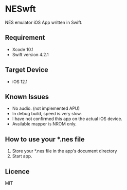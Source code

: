 # NESwft

NES emulator iOS App written in Swift.

## Requirement

* Xcode 10.1
* Swift version 4.2.1

## Target Device

* iOS 12.1

## Known Issues

* No audio. (not implemented APU)
* In debug build, speed is very slow.
* I have not confirmed this app on the actual iOS device.
* Available mapper is NROM only.

## How to use your *.nes file

1. Store your *.nes file in the app's document directory
2. Start app.

## Licence

MIT
